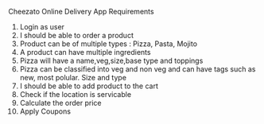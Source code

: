 Cheezato Online Delivery App
Requirements
1. Login as user
2. I should be able to order a product
3. Product can be of multiple types : Pizza, Pasta, Mojito
4. A product can have multiple ingredients
5. Pizza will have a name,veg,size,base type and toppings
6. Pizza can be classified into veg and non veg and can have tags such as new, most polular. Size and type
7. I should be able to add product to the cart
8. Check if the location is servicable
9. Calculate the order price
10. Apply Coupons
    
    
